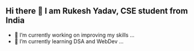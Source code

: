 ## Hi there 👋 I am Rukesh Yadav, CSE student from India

<!--
**Rukeshkumar914/Rukeshkumar914** is a ✨ _special_ ✨ repository because its `README.md` (this file) appears on your GitHub profile.

Here are some ideas to get you started:
-->
- 🔭 I’m currently working on improving my skills ...
- 🌱 I’m currently learning DSA and WebDev ...


